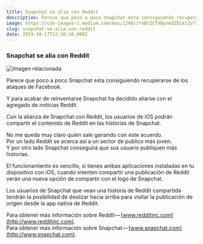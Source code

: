 ```yaml
---
title: Snapchat se alia con Reddit
description: Parece que poco a poco Snapchat esta consiguiendo recuperarse de los ataques de Facebook.
image: https://cdn-images-1.medium.com/max/1200/1*nB7ICTXNynkOZELktZv7IQ.png
slug: snapchat-se-alia-con-reddit
date: 2019-10-17T12:36:16.000Z
---
```


### Snapchat se alia con Reddit

![Imagen relacionada](https://cdn-images-1.medium.com/max/1200/1*nB7ICTXNynkOZELktZv7IQ.png)

Parece que poco a poco Snapchat esta consiguiendo recuperarse de los ataques de Facebook.

Y para acabar de reinventarse Snapchat ha decidido aliarse con el agregado de noticias Reddit.

Con la alianza de Snapchat con Reddit, los usuarios de iOS podrán compartir el contenido de Reddit en las historias de Snapchat.

No me queda muy claro quién sale ganando con este acuerdo.  
Por un lado Reddit se acerca así a un sector de publico más joven.  
Y por otro lado Snapchat conseguirá que sus usuario publiquen más historias.

El funcionamiento es sencillo, si tienes ambas aplicaciones instaladas en tu dispositivo con iOS, cuando intenten compartir una publicación de Reddit verán una nueva opción de compartir con el logo de Snapchat.

Los usuarios de Snapchat que vean una historia de Reddit compartida tendrán la posibilidad de deslizar hacia arriba para visitar la publicación de origen desde la app nativa de Reddit.

Para obtener más información sobre Reddit — [www.redditinc.com](http://www.redditinc.com).  
Para obtener más información sobre Snapchat — [www.snapchat.com](http://www.snapchat.com).
